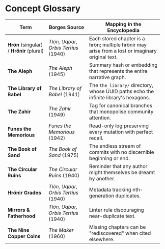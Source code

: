 # Concept Glossary

| Term                                      | Borges Source                       | Mapping in the Encyclopedia                                                                      |
| ----------------------------------------- | ----------------------------------- | ------------------------------------------------------------------------------------------------ |
| **Hrön** (singular) / **Hrönir** (plural) | _Tlön, Uqbar, Orbis Tertius_ (1940) | Each stored chapter is a hrön; multiple hrönir may arise from a lost or imaginary original text. |
| **The Aleph**                             | _The Aleph_ (1945)                  | Summary hash or embedding that represents the entire narrative graph.                            |
| **The Library of Babel**                  | _The Library of Babel_ (1941)       | The `the_library/` directory, whose UUID paths echo the infinite library's hexagons.             |
| **The Zahir**                             | _The Zahir_ (1949)                  | Tag for canonical branches that monopolise community attention.                                  |
| **Funes the Memorious**                   | _Funes the Memorious_ (1942)        | Read-only log preserving every mutation with perfect recall.                                     |
| **The Book of Sand**                      | _The Book of Sand_ (1975)           | The endless stream of commits with no discernible beginning or end.                              |
| **The Circular Ruins**                    | _The Circular Ruins_ (1940)         | Reminder that any author might themselves be dreamt by another.                                  |
| **Hrönir Grades**                         | _Tlön, Uqbar, Orbis Tertius_ (1940) | Metadata tracking nth-generation duplicates.                                                     |
| **Mirrors & Fatherhood**                  | _Tlön, Uqbar, Orbis Tertius_ (1940) | Linter rule discouraging near-duplicate text.                                                    |
| **The Nine Copper Coins**                 | _The Maker_ (1960)                  | Missing chapters can be "rediscovered" when cited elsewhere.                                     |

